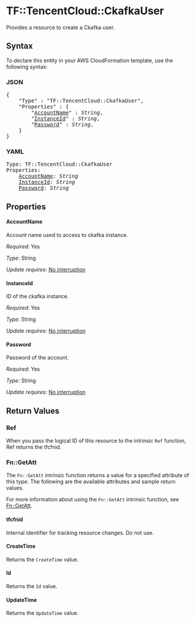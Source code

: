# TF::TencentCloud::CkafkaUser

Provides a resource to create a Ckafka user.

## Syntax

To declare this entity in your AWS CloudFormation template, use the following syntax:

### JSON

<pre>
{
    "Type" : "TF::TencentCloud::CkafkaUser",
    "Properties" : {
        "<a href="#accountname" title="AccountName">AccountName</a>" : <i>String</i>,
        "<a href="#instanceid" title="InstanceId">InstanceId</a>" : <i>String</i>,
        "<a href="#password" title="Password">Password</a>" : <i>String</i>,
    }
}
</pre>

### YAML

<pre>
Type: TF::TencentCloud::CkafkaUser
Properties:
    <a href="#accountname" title="AccountName">AccountName</a>: <i>String</i>
    <a href="#instanceid" title="InstanceId">InstanceId</a>: <i>String</i>
    <a href="#password" title="Password">Password</a>: <i>String</i>
</pre>

## Properties

#### AccountName

Account name used to access to ckafka instance.

_Required_: Yes

_Type_: String

_Update requires_: [No interruption](https://docs.aws.amazon.com/AWSCloudFormation/latest/UserGuide/using-cfn-updating-stacks-update-behaviors.html#update-no-interrupt)

#### InstanceId

ID of the ckafka instance.

_Required_: Yes

_Type_: String

_Update requires_: [No interruption](https://docs.aws.amazon.com/AWSCloudFormation/latest/UserGuide/using-cfn-updating-stacks-update-behaviors.html#update-no-interrupt)

#### Password

Password of the account.

_Required_: Yes

_Type_: String

_Update requires_: [No interruption](https://docs.aws.amazon.com/AWSCloudFormation/latest/UserGuide/using-cfn-updating-stacks-update-behaviors.html#update-no-interrupt)

## Return Values

### Ref

When you pass the logical ID of this resource to the intrinsic `Ref` function, Ref returns the tfcfnid.

### Fn::GetAtt

The `Fn::GetAtt` intrinsic function returns a value for a specified attribute of this type. The following are the available attributes and sample return values.

For more information about using the `Fn::GetAtt` intrinsic function, see [Fn::GetAtt](https://docs.aws.amazon.com/AWSCloudFormation/latest/UserGuide/intrinsic-function-reference-getatt.html).

#### tfcfnid

Internal identifier for tracking resource changes. Do not use.

#### CreateTime

Returns the <code>CreateTime</code> value.

#### Id

Returns the <code>Id</code> value.

#### UpdateTime

Returns the <code>UpdateTime</code> value.

